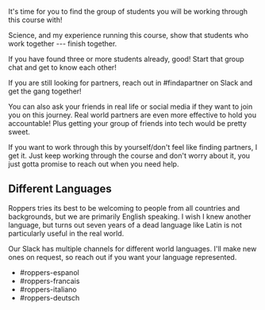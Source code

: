 It's time for you to find the group of students you will be working
through this course with! 

Science, and my experience running this course, show that students who
work together --- finish together. 

If you have found three or more students already, good! Start that group
chat and get to know each other! 

If you are still looking for partners, reach out in \#findapartner on
Slack and get the gang together!

You can also ask your friends in real life or social media if they want
to join you on this journey. Real world partners are even more effective
to hold you accountable! Plus getting your group of friends into tech
would be pretty sweet. 

If you want to work through this by yourself/don't feel like finding
partners, I get it. Just keep working through the course and don't worry
about it, you just gotta promise to reach out when you need help.

  

## Different Languages

Roppers tries its best to be welcoming to people from all countries and
backgrounds, but we are primarily English speaking. I wish I knew
another language, but turns out seven years of a dead language like
Latin is not particularly useful in the real world. 

Our Slack has multiple channels for different world languages. I'll make
new ones on request, so reach out if you want your language represented.

-   \#roppers-espanol
-   \#roppers-francais
-   \#roppers-italiano
-   \#roppers-deutsch

  
